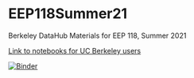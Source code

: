 # EEP118Summer21

Berkeley DataHub Materials for EEP 118, Summer 2021

[Link to notebooks for UC Berkeley users](https://r.datahub.berkeley.edu/hub/user-redirect/git-pull?repo=https%3A%2F%2Fgithub.com%2FQingyangHuang%2FEEP118Summer21)

[![Binder](https://mybinder.org/badge_logo.svg)](https://mybinder.org/v2/gh/QingyangHuang/EEP118Summer21.git/HEAD)
